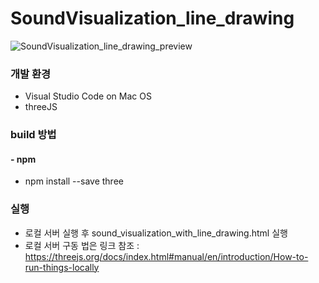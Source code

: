 # SoundVisualization_line_drawing

![SoundVisualization_line_drawing_preview](https://i.imgur.com/qpmiQS6.jpg)

### 개발 환경
* Visual Studio Code on Mac OS
* threeJS

### build 방법
#### - npm
* npm install --save three

### 실행
 * 로컬 서버 실행 후 sound_visualization_with_line_drawing.html 실행
 * 로컬 서버 구동 법은 링크 참조 : https://threejs.org/docs/index.html#manual/en/introduction/How-to-run-things-locally
